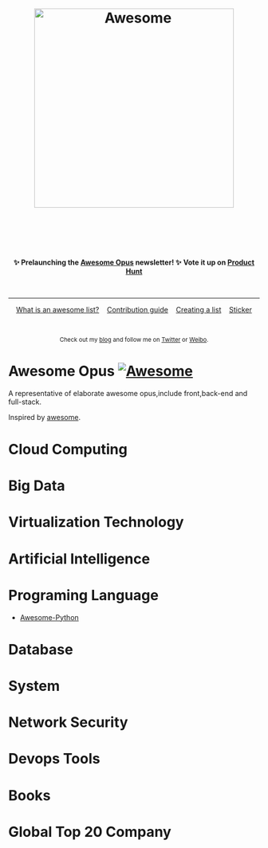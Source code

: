 <h1 align="center">
	<img width="400" src="https://cdn.rawgit.com/itdevops/awesomeopus/6769af43/source/images/logo.png" alt="Awesome">
	<br>
	<br>
</h1>

<br>
<br>

<p align="center">
	<b>✨ Prelaunching the <a href="https://awesomeopus.com">Awesome Opus</a> newsletter! ✨</b>
	<b> Vote it up on <a href="https://www.producthunt.com/posts/awesome-weekly">Product Hunt</a></b>
</p>

<br>

---

<p align="center">
	<a href="awesome.md">What is an awesome list?</a>&nbsp;&nbsp;&nbsp;
	<a href="contributing.md">Contribution guide</a>&nbsp;&nbsp;&nbsp;
	<a href="create-list.md">Creating a list</a>&nbsp;&nbsp;&nbsp;
	<a href="https://www.stickermule.com/marketplace/10034-awesome">Sticker</a>
</p>

<br>

<p align="center">
	<sub>Check out my <a href="http://www.itdevops.me">blog</a> and follow me on <a href="https://twitter.com/Ivyivyli">Twitter</a> or <a href="http://weibo.com/wh211212/">Weibo</a>.</sub>
</p>


# Awesome Opus [![Awesome](https://cdn.rawgit.com/sindresorhus/awesome/d7305f38d29fed78fa85652e3a63e154dd8e8829/media/badge.svg)](https://github.com/itdevops/awesomeopus)

A representative of elaborate awesome opus,include front,back-end and full-stack.

Inspired by [awesome](https://github.com/sindresorhus/awesome).

# Cloud Computing

# Big Data

# Virtualization Technology

# Artificial Intelligence

# Programing Language

- [Awesome-Python](https://github.com/itdevops/awesome-python#awesome-python)

# Database

# System

# Network Security

# Devops Tools

# Books

# Global Top 20 Company
